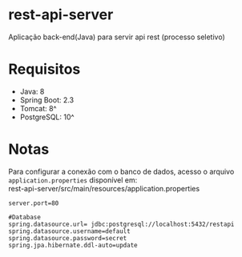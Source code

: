 # rest-api-server
Aplicação back-end(Java) para servir api rest (processo seletivo)


# Requisitos
- Java: 8
- Spring Boot: 2.3
- Tomcat: 8^ 
- PostgreSQL: 10^

# Notas
Para configurar a conexão com o banco de dados, acesso o arquivo
`application.properties` disponível em:\
rest-api-server/src/main/resources/application.properties
```
server.port=80

#Database
spring.datasource.url= jdbc:postgresql://localhost:5432/restapi
spring.datasource.username=default
spring.datasource.password=secret
spring.jpa.hibernate.ddl-auto=update

```
